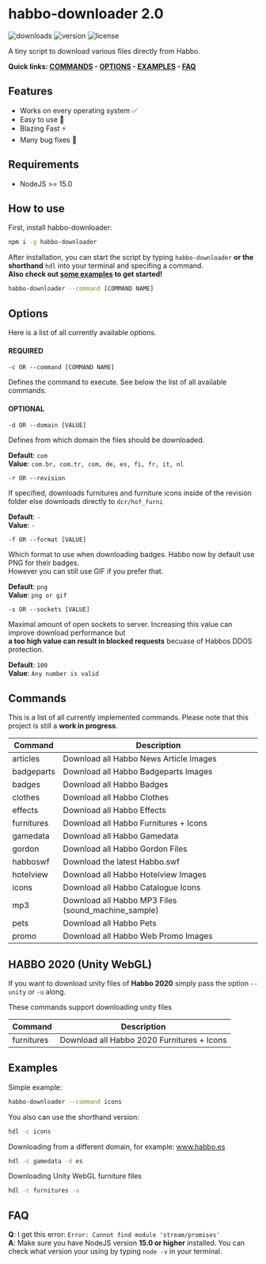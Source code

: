 # habbo-downloader 2.0

![downloads](https://img.shields.io/npm/dt/habbo-downloader?style=for-the-badge)
![version](https://img.shields.io/npm/v/habbo-downloader?label=version&style=for-the-badge)
![license](https://img.shields.io/npm/l/habbo-downloader?style=for-the-badge)

A tiny script to download various files directly from Habbo.

**Quick links: [COMMANDS](#commands) - [OPTIONS](#options) - [EXAMPLES](#examples) - [FAQ](#faq)**

## Features

- Works on every operating system ✅
- Easy to use 💯
- Blazing Fast ⚡
- Many bug fixes 🐛

## Requirements

- NodeJS >= 15.0

## How to use

First, install habbo-downloader:

```bash
npm i -g habbo-downloader
```

After installation, you can start the script by typing `habbo-downloader` **or the shorthand** `hdl` into your terminal and specifing a command.  
**Also check out [some examples](#examples) to get started!**

```bash
habbo-downloader --command [COMMAND NAME]
```

## Options

Here is a list of all currently available options.

#### REQUIRED

```
-c OR --command [COMMAND NAME]  
```

Defines the command to execute. See below the list of all available commands.

#### OPTIONAL


```
-d OR --domain [VALUE]
```  

Defines from which domain the files should be downloaded.  

**Default**: `com`  
**Value**: `com.br, com.tr, com, de, es, fi, fr, it, nl`

```
-r OR --revision
```  

If specified, downloads furnitures and furniture icons inside of the revision
folder else downloads directly to `dcr/hof_furni`

**Default**: `-`  
**Value**: `-`

```
-f OR --format [VALUE]
```  

Which format to use when downloading badges. Habbo now by default use PNG for their badges.  
However you can still use GIF if you prefer that.

**Default**: `png`  
**Value**: `png or gif`

```
-s OR --sockets [VALUE]
```

Maximal amount of open sockets to server. Increasing this value can improve download performance but  
**a too high value can result in blocked requests** becuase of Habbos DDOS protection.  

**Default**: `100`  
**Value**: `Any number is valid`

## Commands

This is a list of all currently implemented commands. Please note that this project is still a **work in progress**.

|     Command     |                        Description                        |
| --------------- | --------------------------------------------------------- |
| articles        | Download all Habbo News Article Images                    |
| badgeparts      | Download all Habbo Badgeparts Images                      |
| badges          | Download all Habbo Badges                                 |
| clothes         | Download all Habbo Clothes                                |
| effects         | Download all Habbo Effects                                |
| furnitures      | Download all Habbo Furnitures + Icons                     |
| gamedata        | Download all Habbo Gamedata                               |
| gordon          | Download all Habbo Gordon Files                           |
| habboswf        | Download the latest Habbo.swf                             |
| hotelview       | Download all Habbo Hotelview Images                       |
| icons           | Download all Habbo Catalogue Icons                        |
| mp3             | Download all Habbo MP3 Files (sound_machine_sample)       |
| pets            | Download all Habbo Pets                                   |
| promo           | Download all Habbo Web Promo Images                       |


## HABBO 2020 (Unity WebGL)

If you want to download unity files of **Habbo 2020** simply pass the option `--unity` or `-u` along.

These commands support downloading unity files

|     Command     |                        Description                        |
| --------------- | --------------------------------------------------------- |
| furnitures      | Download all Habbo 2020 Furnitures + Icons                |

## Examples

Simple example:

```bash
habbo-downloader --command icons
```

You also can use the shorthand version:

```bash
hdl -c icons
```

Downloading from a different domain, for example: www.habbo.es

```bash
hdl -c gamedata -d es
```

Downloading Unity WebGL furniture files

```bash
hdl -c furnitures -u
```

## FAQ

**Q**: I get this error: `Error: Cannot find module 'stream/promises'`  
**A**: Make sure you have NodeJS version **15.0 or higher** installed. You can check what version your using by typing `node -v` in your terminal.

